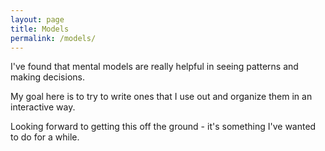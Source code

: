 ```yaml
---
layout: page
title: Models
permalink: /models/
---
```


I've found that mental models are really helpful in seeing patterns and making decisions.

My goal here is to try to write ones that I use out and organize them in an interactive way.

Looking forward to getting this off the ground - it's something I've wanted to do for a while.

